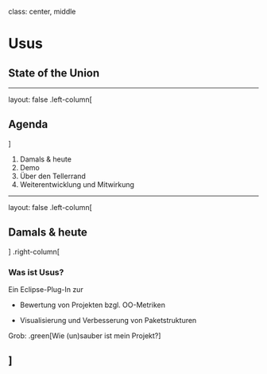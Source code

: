 class: center, middle

# Usus

## State of the Union

---
layout: false
.left-column[
  ## Agenda
]

1. Damals & heute
2. Demo
3. Über den Tellerrand
4. Weiterentwicklung und Mitwirkung

---

layout: false
.left-column[
  ## Damals & heute
]
.right-column[
### Was ist Usus?

Ein Eclipse-Plug-In zur 

- Bewertung von Projekten bzgl. OO-Metriken

- Visualisierung und Verbesserung von Paketstrukturen



Grob: .green[Wie (un)sauber ist mein Projekt?]

]
---
